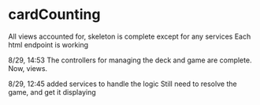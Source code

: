 # cardCounting
All views accounted for, skeleton is complete except for any services
Each html endpoint is working

8/29, 14:53
The controllers for managing the deck and game are complete. Now, views.


8/29, 12:45
added services to handle the logic
Still need to resolve the game, and get it displaying

